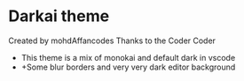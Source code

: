 # Darkai theme

Created by mohdAffancodes
Thanks to the Coder Coder

-  This theme is a mix of monokai and default dark in vscode
-  +Some blur borders and very very dark editor background
